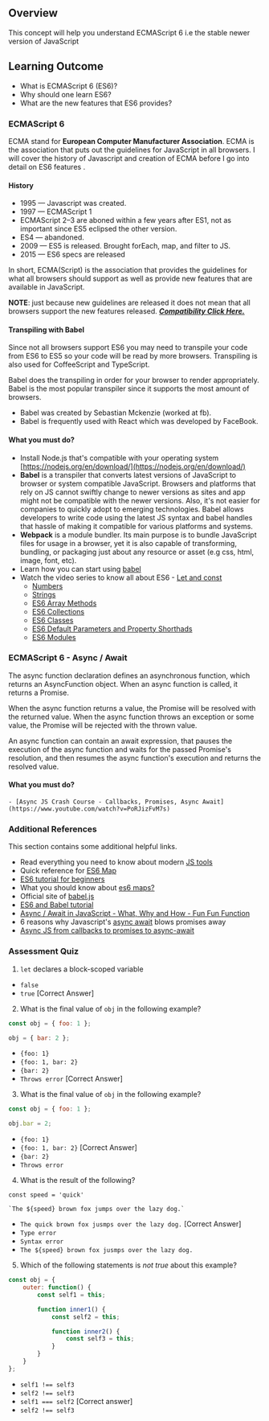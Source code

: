 ## Overview

This concept will help you understand ECMAScript 6 i.e the stable newer version of JavaScript

## Learning Outcome

- What is ECMAScript 6 (ES6)?
- Why should one learn ES6?
- What are the new features that ES6 provides?

### ECMAScript 6

ECMA stand for **European Computer Manufacturer Association**. ECMA is the association that puts out the guidelines for JavaScript in all browsers. I will cover the history of Javascript and creation of ECMA before I go into detail on ES6 features .

#### History

- 1995 — Javascript was created.
- 1997 — ECMAScript 1
- ECMAScript 2–3 are aboned within a few years after ES1, not as important since ES5 eclipsed the other version.
- ES4 — abandoned.
- 2009 — ES5 is released. Brought forEach, map, and filter to JS.
- 2015 — ES6 specs are released

In short, ECMA(Script) is the association that provides the guidelines for what all browsers should support as well as provide new features that are available in JavaScript.

**NOTE**: just because new guidelines are released it does not mean that all browsers support the new features released. [**_Compatibility Click Here._**](http://kangax.github.io/compat-table/es6/)

#### Transpiling with Babel

Since not all browsers support ES6 you may need to transpile your code from ES6 to ES5 so your code will be read by more browsers. Transpiling is also used for CoffeeScript and TypeScript.

Babel does the transpiling in order for your browser to render appropriately. Babel is the most popular transpiler since it supports the most amount of browsers.

- Babel was created by Sebastian Mckenzie (worked at fb).
- Babel is frequently used with React which was developed by FaceBook.

#### What you must do?

- Install Node.js that's compatible with your operating system [https://nodejs.org/en/download/](https://nodejs.org/en/download/)
- **Babel** is a transpiler that converts latest versions of JavaScript to browser or system compatible JavaScript. Browsers and platforms that rely on JS cannot swiftly change to newer versions as sites and app might not be compatible with the newer versions. Also, it's not easier for companies to quickly adopt to emerging technologies. Babel allows developers to write code using the latest JS syntax and babel handles that hassle of making it compatible for various platforms and systems.
- **Webpack** is a module bundler. Its main purpose is to bundle JavaScript files for usage in a browser, yet it is also capable of transforming, bundling, or packaging just about any resource or asset (e.g css, html, image, font, etc).
- Learn how you can start using [babel](https://www.sitepoint.com/es6-babel-webpack/)
- Watch the video series to know all about ES6 - [Let and const](https://www.sitepoint.com/es6-let-const/)
  - [Numbers](https://www.sitepoint.com/es6-number-methods/)
  - [Strings](https://www.sitepoint.com/es6-string-methods-string-prototype/)
  - [ES6 Array Methods](https://www.sitepoint.com/es6-array-methods-array-prototype/)
  - [ES6 Collections](https://www.sitepoint.com/es6-collections-map-set-weakmap-weakset/)
  - [ES6 Classes](https://www.sitepoint.com/object-oriented-javascript-deep-dive-es6-classes/)
  - [ES6 Default Parameters and Property Shorthads](https://www.sitepoint.com/es6-default-parameters/)
  - [ES6 Modules](https://www.sitepoint.com/understanding-es6-modules/)

### ECMAScript 6 - Async / Await

The async function declaration defines an asynchronous function, which returns an AsyncFunction object.
When an async function is called, it returns a Promise.

When the async function returns a value, the Promise will be resolved with the returned value. When the async function throws an exception or some value, the Promise will be rejected with the thrown value.

An async function can contain an await expression, that pauses the execution of the async function and waits for the passed Promise's resolution, and then resumes the async function's execution and returns the resolved value.

#### What you must do?

    - [Async JS Crash Course - Callbacks, Promises, Async Await](https://www.youtube.com/watch?v=PoRJizFvM7s)

### Additional References

This section contains some additional helpful links.

- Read everything you need to know about modern [JS tools](https://medium.com/front-end-weekly/what-are-npm-yarn-babel-and-webpack-and-how-to-properly-use-them-d835a758f987)
- Quick reference for [ES6 Map](https://developer.mozilla.org/en-US/docs/Web/JavaScript/Reference/Global_Objects/Map)
- [ES6 tutorial for beginners](https://codeburst.io/es6-tutorial-for-beginners-5f3c4e7960be)
- What you should know about [es6 maps?](https://hackernoon.com/what-you-should-know-about-es6-maps-dc66af6b9a1e)
- Official site of [babel.js](https://babeljs.io/)
- [ES6 and Babel tutorial](https://html5hive.org/es6-and-babel-tutorial/)
- [Async / Await in JavaScript - What, Why and How - Fun Fun Function](https://www.youtube.com/watch?v=568g8hxJJp4)
- 6 reasons why Javascript's [async await](https://hackernoon.com/6-reasons-why-javascripts-async-await-blows-promises-away-tutorial-c7ec10518dd9) blows promises away
- [Async JS from callbacks to promises to async-await](https://tylermcginnis.com/async-javascript-from-callbacks-to-promises-to-async-await/)

### Assessment Quiz

1. `let` declares a block-scoped variable

- `false`
- `true` [Correct Answer]

2. What is the final value of `obj` in the following example?

```js
const obj = { foo: 1 };

obj = { bar: 2 };
```

- `{foo: 1}`
- `{foo: 1, bar: 2}`
- `{bar: 2}`
- `Throws error` [Correct Answer]

3. What is the final value of `obj` in the following example?

```js
const obj = { foo: 1 };

obj.bar = 2;
```

- `{foo: 1}`
- `{foo: 1, bar: 2}` [Correct Answer]
- `{bar: 2}`
- `Throws error`

4. What is the result of the following?

```
const speed = 'quick'

`The ${speed} brown fox jumps over the lazy dog.`
```

- `The quick brown fox jusmps over the lazy dog.` [Correct Answer]
- `Type error`
- `Syntax error`
- `The ${speed} brown fox jusmps over the lazy dog.`

5. Which of the following statements is _not true_ about this example?

```js
const obj = {
	outer: function() {
		const self1 = this;

		function inner1() {
			const self2 = this;

			function inner2() {
				const self3 = this;
			}
		}
	}
};
```

- `self1 !== self3`
- `self2 !== self3`
- `self1 === self2` [Correct answer]
- `self2 !== self3`
